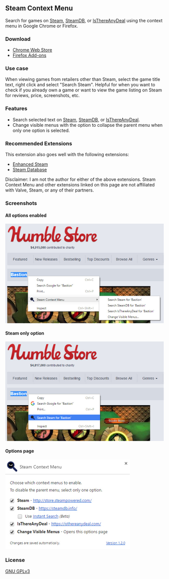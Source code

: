 Steam Context Menu
------------------

Search for games on [Steam](http://store.steampowered.com/), [SteamDB](https://steamdb.info/), or [IsThereAnyDeal](https://isthereanydeal.com/) using the context menu in Google Chrome or Firefox.

### Download
 * [Chrome Web Store](https://chrome.google.com/webstore/detail/steam-context-menu/mcglhmpnpongdigcmccjallgoinlklnj?hl=en)
 * [Firefox Add-ons](https://addons.mozilla.org/en-US/firefox/addon/steam-context-menu/)

### Use case
When viewing games from retailers other than Steam, select the game title text, right click and select "Search Steam".  Helpful for when you want to check if you already own a game or want to view the game listing on Steam for reviews, price, screenshots, etc.

### Features
* Search selected text on [Steam](http://store.steampowered.com/), [SteamDB](https://steamdb.info/), or [IsThereAnyDeal](https://isthereanydeal.com/).
* Change visible menus with the option to collapse the parent menu when only one option is selected.

### Recommended Extensions
This extension also goes well with the following extensions:
* [Enhanced Steam](https://www.enhancedsteam.com/)
* [Steam Database](https://steamdb.info/extension/)

Disclaimer: I am not the author for either of the above extensions.  Steam Context Menu and other extensions linked on this page are not affiliated with Valve, Steam, or any of their partners.

### Screenshots
#### All options enabled
![](screenshots/screenshot_all.jpg)

#### Steam only option
![](screenshots/screenshot_steam.jpg)

#### Options page
![](screenshots/screenshot_options.jpg)

### License
[GNU GPLv3](https://www.gnu.org/licenses/gpl-3.0.txt)
